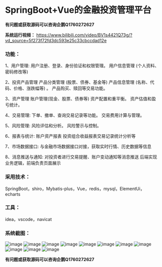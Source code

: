 # SpringBoot+Vue的金融投资管理平台

**有问题或获取源码可以咨询企鹅Q1760272627** 

**系统运行视频：** https://www.bilibili.com/video/BV1s4421Q73g/?vd_source=5f273f72fd3dc593e25c33cbccdad12e 

### 功能：
1、用户管理:
用户注册、登录、身份验证和权限管理。
用户信息管理 (个人资料、密码修改等)

2、投资产品管理
产品分类管理 (股票、债券、基金等)
产品信息管理 (名称、代码、价格、涨跌幅等) 。
产品购买、赎回等交易功能。

3、资产管理
账户管理(现金、股票、债券等)
资产配置和重平衡。
资产估值和盈亏统计。

4、交易管理:
下单、撤单、查询交易记录等功能。
交易费用计算与管理。

5、风险管理:
风险评估和分析。
风险警示与控制。

6、报表与统计:
账户资产报表
投资组合收益报表交易记录统计分析等

7、市场数据接口:
与金融市场数据接口对接，获取实时行情、历史数据等信息

8、消息推送与通知:
对投资者进行交易提醒、账户变动通知等消息推送
后端实现业务逻辑，前端负责页面展示

### 采用技术：
SpringBoot，shiro，Mybatis-plus，Vue，redis，mysql，ElementUi，echarts

### 工具：
idea，vscode，navicat

### 系统截图：
![image](https://github.com/user-attachments/assets/c2ef0f1b-c8d4-41e8-ade8-0a96ad19a2bd)
![image](https://github.com/user-attachments/assets/3a2929b5-bcbd-475d-a5e4-1adc609da2b7)
![image](https://github.com/user-attachments/assets/e1b75fae-46c2-4602-a886-325c5bf687b6)
![image](https://github.com/user-attachments/assets/c0aacd6c-4b42-4ddf-9baa-ea2716c86a17)
![image](https://github.com/user-attachments/assets/d2b5c3ec-5741-4158-a0de-f9c0a50212ac)
![image](https://github.com/user-attachments/assets/a6f729ee-d555-44a2-a382-9015386f04bd)
![image](https://github.com/user-attachments/assets/da379e45-3492-46f2-a079-f410955bb9a8)
![image](https://github.com/user-attachments/assets/add1b310-f8c0-4287-a228-9d77ca57615e)
![image](https://github.com/user-attachments/assets/9f9030eb-4808-42a1-86e1-df3337ee082a)
![image](https://github.com/user-attachments/assets/ae399c2a-cbea-48ad-bf96-0a65eef1c744)
![image](https://github.com/user-attachments/assets/cc8be2b1-381f-438c-b9a1-ff6ace1f8c26)


**有问题或获取源码可以咨询企鹅Q1760272627** 
